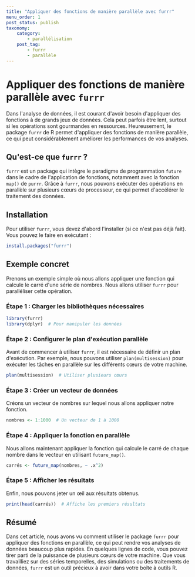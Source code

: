 ```yaml
---
title: "Appliquer des fonctions de manière parallèle avec furrr"
menu_order: 1
post_status: publish
taxonomy:
    category:
        - parallélisation
    post_tag:
        - furrr
        - parallèle
---
```


# Appliquer des fonctions de manière parallèle avec `furrr`

Dans l'analyse de données, il est courant d'avoir besoin d'appliquer des fonctions à de grands jeux de données. Cela peut parfois être lent, surtout si les opérations sont gourmandes en ressources. Heureusement, le package `furrr` de R permet d'appliquer des fonctions de manière parallèle, ce qui peut considérablement améliorer les performances de vos analyses.

## Qu'est-ce que `furrr` ?

`furrr` est un package qui intègre le paradigme de programmation `future` dans le cadre de l'application de fonctions, notamment avec la fonction `map()` de `purrr`. Grâce à `furrr`, nous pouvons exécuter des opérations en parallèle sur plusieurs cœurs de processeur, ce qui permet d'accélérer le traitement des données.

## Installation

Pour utiliser `furrr`, vous devez d'abord l'installer (si ce n'est pas déjà fait). Vous pouvez le faire en exécutant :

```R
install.packages("furrr")
```

## Exemple concret

Prenons un exemple simple où nous allons appliquer une fonction qui calcule le carré d'une série de nombres. Nous allons utiliser `furrr` pour paralléliser cette opération.

### Étape 1 : Charger les bibliothèques nécessaires

```R
library(furrr)
library(dplyr)  # Pour manipuler les données
```

### Étape 2 : Configurer le plan d'exécution parallèle

Avant de commencer à utiliser `furrr`, il est nécessaire de définir un plan d'exécution. Par exemple, nous pouvons utiliser `plan(multisession)` pour exécuter les tâches en parallèle sur les différents cœurs de votre machine.

```R
plan(multisession)  # Utiliser plusieurs cœurs
```

### Étape 3 : Créer un vecteur de données

Créons un vecteur de nombres sur lequel nous allons appliquer notre fonction.

```R
nombres <- 1:1000  # Un vecteur de 1 à 1000
```

### Étape 4 : Appliquer la fonction en parallèle

Nous allons maintenant appliquer la fonction qui calcule le carré de chaque nombre dans le vecteur en utilisant `future_map()`.

```R
carrés <- future_map(nombres, ~ .x^2)
```

### Étape 5 : Afficher les résultats

Enfin, nous pouvons jeter un œil aux résultats obtenus.

```R
print(head(carrés))  # Affiche les premiers résultats
```

## Résumé

Dans cet article, nous avons vu comment utiliser le package `furrr` pour appliquer des fonctions en parallèle, ce qui peut rendre vos analyses de données beaucoup plus rapides. En quelques lignes de code, vous pouvez tirer parti de la puissance de plusieurs cœurs de votre machine. Que vous travailliez sur des séries temporelles, des simulations ou des traitements de données, `furrr` est un outil précieux à avoir dans votre boîte à outils R.

